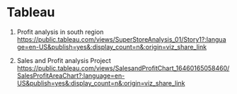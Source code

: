 # Tableau
1. Profit analysis in south region
   https://public.tableau.com/views/SuperStoreAnalysis_01/Story1?:language=en-US&publish=yes&:display_count=n&:origin=viz_share_link

2. Sales and Profit analysis Project
   https://public.tableau.com/views/SalesandProfitChart_16460165058460/SalesProfitAreaChart?:language=en-US&publish=yes&:display_count=n&:origin=viz_share_link

